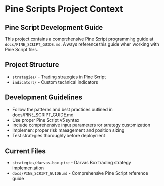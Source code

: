 # Pine Scripts Project Context

## Pine Script Development Guide
This project contains a comprehensive Pine Script programming guide at `docs/PINE_SCRIPT_GUIDE.md`. Always reference this guide when working with Pine Script files.

## Project Structure
- `strategies/` - Trading strategies in Pine Script
- `indicators/` - Custom technical indicators

## Development Guidelines
- Follow the patterns and best practices outlined in docs/PINE_SCRIPT_GUIDE.md
- Use proper Pine Script v5 syntax
- Include comprehensive input parameters for strategy customization
- Implement proper risk management and position sizing
- Test strategies thoroughly before deployment

## Current Files
- `strategies/darvas-box.pine` - Darvas Box trading strategy implementation
- `docs/PINE_SCRIPT_GUIDE.md` - Comprehensive Pine Script reference guide
